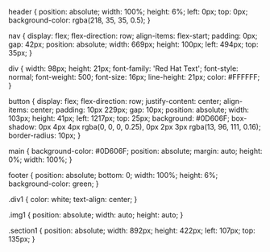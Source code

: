 header {
    position: absolute;
    width: 100%;
    height: 6%;
    left: 0px;
    top: 0px;
    background-color: rgba(218, 35, 35, 0.5);
}



nav {
    display: flex;
    flex-direction: row;
    align-items: flex-start;
    padding: 0px;
    gap: 42px;
    position: absolute;
    width: 669px;
    height: 100px;
    left: 494px;
    top: 35px;
}

div {
    width: 98px;
    height: 21px;
    font-family: 'Red Hat Text';
    font-style: normal;
    font-weight: 500;
    font-size: 16px;
    line-height: 21px;
    color: #FFFFFF;
}

button {
    display: flex;
    flex-direction: row;
    justify-content: center;
    align-items: center;
    padding: 10px 229px;
    gap: 10px;
    position: absolute;
    width: 103px;
    height: 41px;
    left: 1217px;
    top: 25px;
    background: #0D606F;
    box-shadow: 0px 4px 4px rgba(0, 0, 0, 0.25), 0px 2px 3px rgba(13, 96, 111, 0.16);
    border-radius: 10px;
}

main {
    background-color: #0D606F;
    position: absolute;
    margin: auto;
    height: 0%;
    width: 100%;
}

footer {
    position: absolute;
    bottom: 0;
    width: 100%;
    height: 6%;
    background-color: green;
}

.div1 {
    color: white;
    text-align: center;
}

.img1 {
    position: absolute;
    width: auto;
    height: auto;
}

.section1 {
    position: absolute;
    width: 892px;
    height: 422px;
    left: 107px;
    top: 135px;
}